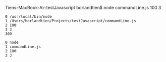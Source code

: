 Tiens-MacBook-Air:testJavascript borlandtien$ node commandLine.js 100 3
```
0 /usr/local/bin/node
1 /Users/borlandtien/Projects/testJavascript/commandLine.js
2 100
3 3
300

0 node
1 commandLine.js
2 100
3 3
```

